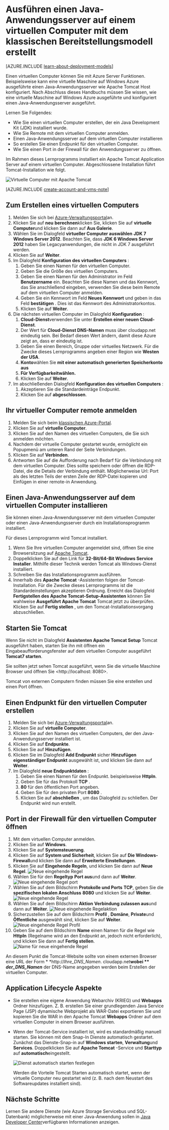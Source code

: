 <properties
    pageTitle="Tomcat auf einem virtuellen Computer | Microsoft Azure"
    description="Dieses Lernprogramm verwendet Ressourcen mit dem klassischen Bereitstellungsmodell erstellt und veranschaulicht, wie eine Windows Virtual Machine erstellen und so konfigurieren, dass Apache Tomcat Application Server ausgeführt."
    services="virtual-machines-windows"
    documentationCenter="java"
    authors="rmcmurray"
    manager="wpickett"
    editor=""
    tags="azure-service-management" />

<tags
    ms.service="virtual-machines-windows"
    ms.workload="web"
    ms.tgt_pltfrm="vm-windows"
    ms.devlang="Java"
    ms.topic="article"
    ms.date="08/11/2016"
    ms.author="robmcm"/>

# <a name="how-to-run-a-java-application-server-on-a-virtual-machine-created-with-the-classic-deployment-model"></a>Ausführen einen Java-Anwendungsserver auf einem virtuellen Computer mit dem klassischen Bereitstellungsmodell erstellt

[AZURE.INCLUDE [learn-about-deployment-models](../../includes/learn-about-deployment-models-classic-include.md)]


Einen virtuellen Computer können Sie mit Azure Server Funktionen. Beispielsweise kann eine virtuelle Maschine auf Windows Azure ausgeführte einen Java-Anwendungsserver wie Apache Tomcat Host konfiguriert. Nach Abschluss dieses Handbuchs müssen Sie wissen, wie eine virtuelle Maschine auf Windows Azure ausgeführte und konfiguriert einen Java-Anwendungsserver ausgeführt.

Lernen Sie Folgendes:

* Wie Sie einen virtuellen Computer erstellen, der ein Java Development Kit (JDK) installiert wurde.
* Wie Sie Remote mit dem virtuellen Computer anmelden.
* Einen Java-Anwendungsserver auf dem virtuellen Computer installieren
* So erstellen Sie einen Endpunkt für den virtuellen Computer.
* Wie Sie einen Port in der Firewall für den Anwendungsserver zu öffnen.

Im Rahmen dieses Lernprogramms installiert ein Apache Tomcat Application Server auf einem virtuellen Computer. Abgeschlossene Installation führt Tomcat-Installation wie folgt.

![Virtuelle Computer mit Apache Tomcat][virtual_machine_tomcat]

[AZURE.INCLUDE [create-account-and-vms-note](../../includes/create-account-and-vms-note.md)]

## <a name="to-create-a-virtual-machine"></a>Zum Erstellen eines virtuellen Computers

1. Melden Sie sich bei [Azure-Verwaltungsportal](https://manage.windowsazure.com)an.
2. Klicken Sie auf **neu** **berechnen**klicken Sie, klicken Sie auf **virtuelle Computer**und klicken Sie dann auf **Aus Galerie**.
3. Wählen Sie im Dialogfeld **virtueller Computer auswählen** **JDK 7 Windows Server 2012**.
Beachten Sie, dass **JDK 6 Windows Server 2012** haben Sie Legacyanwendungen, die nicht in JDK 7 ausgeführt werden.
4. Klicken Sie auf **Weiter**.
5. Im Dialogfeld **Konfiguration des virtuellen Computers** :
    1. Geben Sie einen Namen für den virtuellen Computer.
    2. Geben Sie die Größe des virtuellen Computers.
    3. Geben Sie einen Namen für den Administrator im Feld **Benutzername** ein. Beachten Sie diese Namen und das Kennwort, das Sie anschließend eingeben, verwenden Sie diese beim Remote auf dem virtuellen Computer anmelden.
    4. Geben Sie ein Kennwort im Feld **Neues Kennwort** und geben in das Feld **bestätigen** . Dies ist das Kennwort des Administratorkontos.
    5. Klicken Sie auf **Weiter**.
6. Die nächsten virtuellen Computer im Dialogfeld **Konfiguration** :
    1. **Cloud-Dienst**verwenden Sie unter **Erstellen einer neuen Cloud-Dienst**.
    2. Der Wert für **Cloud-Dienst DNS-Namen** muss über cloudapp.net eindeutig sein. Bei Bedarf diesen Wert ändern, damit diese Azure zeigt an, dass er eindeutig ist.
    2. Geben Sie einen Bereich, Gruppe oder virtuelles Netzwerk. Für die Zwecke dieses Lernprogramms angeben einer Region wie **Westen der USA**.
    2. **Konto**wählen Sie **mit einer automatisch generierten Speicherkonto aus**
    3. **Für **Verfügbarkeit**wählen.**
    4. Klicken Sie auf **Weiter**.
7. Im abschließenden Dialogfeld **Konfiguration des virtuellen Computers** :
    1. Akzeptieren Sie die Standardeinträge Endpunkt.
    2. Klicken Sie auf **abgeschlossen**.

## <a name="to-remotely-sign-in-to-your-virtual-machine"></a>Ihr virtueller Computer remote anmelden

1. Melden Sie sich beim [klassischen Azure-Portal](https://manage.windowsazure.com).
2. Klicken Sie auf **virtuelle Computer**.
3. Klicken Sie auf den Namen des virtuellen Computers, die Sie sich anmelden möchten.
4. Nachdem der virtuelle Computer gestartet wurde, ermöglicht ein Popupmenü am unteren Rand der Seite Verbindungen.
5. Klicken Sie auf **Verbinden**.
6. Antworten Sie auf die Aufforderung nach Bedarf für die Verbindung mit dem virtuellen Computer. Dies sollte speichern oder öffnen die RDP-Datei, die die Details der Verbindung enthält. Möglicherweise Url: Port als des letzten Teils der ersten Zeile der RDP-Datei kopieren und Einfügen in einer remote-in Anwendung.

## <a name="to-install-a-java-application-server-on-your-virtual-machine"></a>Einen Java-Anwendungsserver auf dem virtuellen Computer installieren

Sie können einen Java-Anwendungsserver mit dem virtuellen Computer oder einen Java-Anwendungsserver durch ein Installationsprogramm installiert.

Für dieses Lernprogramm wird Tomcat installiert.

1. Wenn Sie Ihre virtuellen Computer angemeldet sind, öffnen Sie eine Browsersitzung auf [Apache Tomcat](http://tomcat.apache.org/download-70.cgi).
2. Doppelklicken Sie auf den Link für **32-Bit/64-Bit Windows Service Installer**. Mithilfe dieser Technik werden Tomcat als Windows-Dienst installiert.
3. Schreiben Sie das Installationsprogramm ausführen.
4. Innerhalb des **Apache Tomcat** -Assistenten folgen der Tomcat-Installation. Für die Zwecke dieses Lernprogramms ist die Standardeinstellungen akzeptieren Ordnung. Erreicht das Dialogfeld **Fertigstellen des Apache Tomcat-Setup-Assistenten** können Sie wahlweise **Ausgeführt Apache Tomcat** Tomcat jetzt zu überprüfen. Klicken Sie auf **Fertig stellen** , um den Tomcat-Installationsvorgang abzuschließen.

## <a name="to-start-tomcat"></a>Starten Sie Tomcat
Wenn Sie nicht im Dialogfeld **Assistenten Apache Tomcat Setup** Tomcat ausgeführt haben, starten Sie ihn mit öffnen ein Eingabeaufforderungsfenster auf dem virtuellen Computer ausgeführt **Tomcat7 starten**.

Sie sollten jetzt sehen Tomcat ausgeführt, wenn Sie die virtuelle Maschine Browser und öffnen Sie <http://localhost: 8080>.

Tomcat von externen Computern finden müssen Sie eine erstellen und einen Port öffnen.

## <a name="to-create-an-endpoint-for-your-virtual-machine"></a>Einen Endpunkt für den virtuellen Computer erstellen
1. Melden Sie sich bei [Azure-Verwaltungsportal](https://manage.windowsazure.com)an.
2. Klicken Sie auf **virtuelle Computer**.
3. Klicken Sie auf den Namen des virtuellen Computers, der den Java-Anwendungsserver installiert ist.
4. Klicken Sie auf **Endpunkte**.
5. Klicken Sie auf **Hinzufügen**.
6. Klicken Sie im Dialogfeld **Add Endpunkt** sicher **Hinzufügen eigenständiger Endpunkt** ausgewählt ist, und klicken Sie dann auf **Weiter**.
7. Im Dialogfeld **neue Endpunktdaten** :
    1. Geben Sie einen Namen für den Endpunkt. beispielsweise **HttpIn**.
    2. Geben Sie für das Protokoll **TCP** .
    3. **80** für den öffentlichen Port angeben.
    4. Geben Sie für den privaten Port **8080** .
    5. Klicken Sie auf **abschließen** , um das Dialogfeld zu schließen. Der Endpunkt wird nun erstellt.

## <a name="to-open-a-port-in-the-firewall-for-your-virtual-machine"></a>Port in der Firewall für den virtuellen Computer öffnen
1. Mit dem virtuellen Computer anmelden.
2. Klicken Sie auf **Windows**.
3. Klicken Sie auf **Systemsteuerung**.
4. Klicken Sie auf **System und Sicherheit**, klicken Sie auf **Die Windows-Firewall**und klicken Sie dann auf **Erweiterte Einstellungen**.
5. Klicken Sie auf **Eingehende Regeln**, und klicken Sie dann auf **Neue Regel**.
 ![Neue eingehende Regel][NewIBRule]
6. Wählen Sie für den **Regeltyp** **Port aus**und dann auf **Weiter**.
 ![Neue eingehende Regel port][NewRulePort]
7. Wählen Sie auf dem Bildschirm **Protokolle und Ports** **TCP**, geben Sie die **spezifischen lokalen Anschluss** **8080** und klicken Sie auf **Weiter**.
 ![Neue eingehende Regel][NewRuleProtocol]
8. Wählen Sie auf dem Bildschirm **Aktion** **Verbindung zulassen aus**und dann auf **Weiter**.
 ![Neue eingehende Regelaktion][NewRuleAction]
9. Sicherzustellen Sie auf dem Bildschirm **Profil** , **Domäne**, **Private**und **Öffentliche** ausgewählt sind, klicken Sie auf **Weiter**.
 ![Neue eingehende Regel Profil][NewRuleProfile]
10. Geben Sie auf dem Bildschirm **Name** einen Namen für die Regel wie **HttpIn** (Regelname wird an den Endpunkt an, jedoch nicht erforderlich), und klicken Sie dann auf **Fertig stellen**.  
 ![Name für neue eingehende Regel][NewRuleName]

An diesem Punkt die Tomcat-Website sollte von einem externen Browser eine URL der Form * *http://*Ihre\_DNS\_Namen*. cloudapp.net**wobei ** *der\_DNS\_Namen*** der DNS-Name angegeben werden beim Erstellen der virtuellen Computer.

## <a name="application-lifecycle-considerations"></a>Application Lifecycle Aspekte
* Sie erstellen eine eigene Anwendung Webarchiv (KRIEG) und **Webapps** Ordner hinzufügen. Z. B. erstellen Sie einer grundlegenden Java Service Page (JSP) dynamische Webprojekt als WAR-Datei exportieren Sie und kopieren Sie die WAR in den Apache Tomcat **Webapps** Ordner auf dem virtuellen Computer in einem Browser ausführen.
* Wenn der Tomcat-Service installiert ist, wird es standardmäßig manuell starten. Sie können mit dem Snap-In Dienste automatisch gestartet. Zunächst das Dienste-Snap-in auf **Windows starten**, **Verwaltung**und **Services**. Doppelklicken Sie auf **Apache Tomcat** -Service und **Starttyp** auf **automatisch**eingestellt.

    ![Dienst automatisch starten festlegen][service_automatic_startup]

    Werden die Vorteile Tomcat Starten automatisch startet, wenn der virtuelle Computer neu gestartet wird (z. B. nach dem Neustart des Softwareupdates installiert sind).

## <a name="next-steps"></a>Nächste Schritte
Lernen Sie andere Dienste (wie Azure Storage Servicebus und SQL-Datenbank) möglicherweise mit einer Java-Anwendung sollen in [Java Developer Center](https://azure.microsoft.com/develop/java/)verfügbaren Informationen anzeigen.

[virtual_machine_tomcat]: ./media/virtual-machines-windows-classic-java-run-tomcat-app-server/WA_VirtualMachineRunningApacheTomcat.png

[service_automatic_startup]: ./media/virtual-machines-windows-classic-java-run-tomcat-app-server/WA_TomcatServiceAutomaticStart.png









[NewIBRule]: ./media/virtual-machines-windows-classic-java-run-tomcat-app-server/NewInboundRule.png
[NewRulePort]: ./media/virtual-machines-windows-classic-java-run-tomcat-app-server/NewRulePort.png
[NewRuleProtocol]: ./media/virtual-machines-windows-classic-java-run-tomcat-app-server/NewRuleProtocol.png
[NewRuleAction]: ./media/virtual-machines-windows-classic-java-run-tomcat-app-server/NewRuleAction.png
[NewRuleName]: ./media/virtual-machines-windows-classic-java-run-tomcat-app-server/NewRuleName.png
[NewRuleProfile]: ./media/virtual-machines-windows-classic-java-run-tomcat-app-server/NewRuleProfile.png
